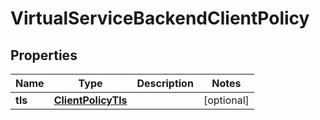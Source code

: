 

# VirtualServiceBackendClientPolicy


## Properties

| Name | Type | Description | Notes |
|------------ | ------------- | ------------- | -------------|
|**tls** | [**ClientPolicyTls**](ClientPolicyTls.md) |  |  [optional] |



